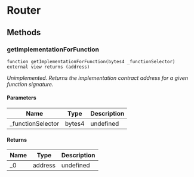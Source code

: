 # Router









## Methods

### getImplementationForFunction

```solidity
function getImplementationForFunction(bytes4 _functionSelector) external view returns (address)
```



*Unimplemented. Returns the implementation contract address for a given function signature.*

#### Parameters

| Name | Type | Description |
|---|---|---|
| _functionSelector | bytes4 | undefined |

#### Returns

| Name | Type | Description |
|---|---|---|
| _0 | address | undefined |





